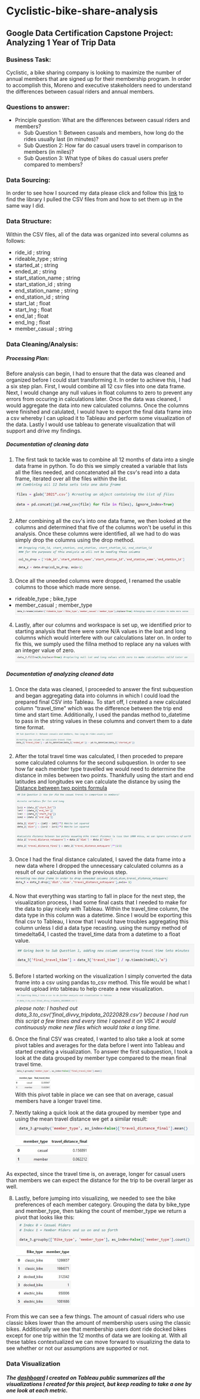 # Cyclistic-bike-share-analysis
## Google Data Certification Capstone Project: Analyzing 1 Year of Trip Data  

### Business Task:
Cyclistic, a bike sharing company is looking to maximize the number of annual members that are signed up for their membership program. In order to accomplish this, Moreno and executive stakeholders need to understand the differences between casual riders and annual members.  

### Questions to answer:
* Principle question: What are the differences between casual riders and members?
  + Sub Question 1: Between casuals and members, how long do the rides usually last (in minutes)?
  + Sub Question 2: How far do casual users travel in comparison to members (in miles)?
  + Sub Question 3: What type of bikes do casual users prefer compared to members?

### Data Sourcing:
In order to see how I sourced my data please click and follow this [link](https://github.com/travis-barairo/Cyclistic-bike-share-analysis/blob/main/data_source.md) to find the library I pulled the CSV files from and how to set them up in the same way I did.  

### Data Structure:
Within the CSV files, all of the data was organized into several columns as follows:
* ride_id ; string
* rideable_type ; string
* started_at ; string
* ended_at ; string
* start_station_name ; string
* start_station_id ; string
* end_station_name ; string
* end_station_id ; string
* start_lat ; float
* start_lng ; float
* end_lat ; float
* end_lng ; float
* member_casual ; string

### Data Cleaning/Analysis:

##### Processing Plan:
Before analysis can begin, I had to ensure that the data was cleaned and organized before I could start transforming it. In order to achieve this, I had a six step plan. First, I would combine all 12 csv files into one data frame. Next, I would change any null values in float columns to zero to prevent any errors from occuring in calculations later. Once the data was cleaned, I would aggregate the data into new calculated columns. Once the columns were finished and calulated, I would have to export the final data frame into a csv whereby I can upload it to Tableau and perform some visualization of the data. Lastly I would use tableau to generate visualization that will support and drive my findings.  

##### Documentation of cleaning data
1. The first task to tackle was to combine all 12 months of data into a single data frame in python. To do this we simply created a variable that lists all the files needed, and concatenated all the csv's read into a data frame, iterated over all the files within the list.
![](https://github.com/travis-barairo/Cyclistic-bike-share-analysis/blob/main/images/Clean1.JPG)

2. After combining all the csv's into one data frame, we then looked at the columns and determined that five of the columns won't be useful in this analysis. Once these columns were identified, all we had to do was simply drop the columns using the drop method.
![](https://github.com/travis-barairo/Cyclistic-bike-share-analysis/blob/main/images/Clean2.JPG)

3. Once all the uneeded columns were dropped, I renamed the usable columns to those which made more sense.
* rideable_type ; bike_type
* member_casual ; member_type
![](https://github.com/travis-barairo/Cyclistic-bike-share-analysis/blob/main/images/Clean3.JPG)

4. Lastly, after our columns and workspace is set up, we identified prior to starting analysis that there were some N/A values in the loat and long columns which would interfere with our calculations later on. In order to fix this, we sumply used the fillna method to replace any na values with an integer value of zero.
![](https://github.com/travis-barairo/Cyclistic-bike-share-analysis/blob/main/images/Clean4.JPG)

##### Documentation of analyzing cleaned data
1. Once the data was cleaned, I proceeded to answer the first subquestion and began aggregating data into columns in which I could load the prepared final CSV into Tableau. To start off, I created a new calculated column "travel_time" which was the difference between the trip end time and start time. Additionally, I used the pandas method to_datetime to pass in the string values in these columns and convert them to a date time format.
![](https://github.com/travis-barairo/Cyclistic-bike-share-analysis/blob/main/images/Analysis1.JPG)

2. After the total travel time was calculated, I then proceded to prepare some calculated columns for the second subquestion. In order to see how far each member type travelled we would need to determine the distance in miles between two points. Thankfully using the start and end latitudes and longitudes we can calculate the distance by using the [Distance between two points formula](https://byjus.com/maths/distance-between-two-points-formula/)
![](https://github.com/travis-barairo/Cyclistic-bike-share-analysis/blob/main/images/Analysis2.JPG)

3. Once I had the final distance calculated, I saved the data frame into a new data where I dropped the unnecessary calculated columns as a result of our calculations in the previous step.
![](https://github.com/travis-barairo/Cyclistic-bike-share-analysis/blob/main/images/Analysis3.JPG)

4. Now that everything was starting to fall in place for the next step, the visualization process, I had some final casts that I needed to make for the data to play nicely with Tableau. Within the travel_time column, the data type in this column was a datetime. Since I would be exporting this final csv to Tableau, I know that I would have troubles aggregating this column unless I did a data type recasting. using the numpy method of timedelta64, I casted the travel_time data from a datetime to a float value.
![](https://github.com/travis-barairo/Cyclistic-bike-share-analysis/blob/main/images/Analysis4.JPG)

5. Before I started working on the visualization I simply converted the data frame into a csv using pandas to_csv method. This file would be what I would upload into tableau to help create a new visualization.
![](https://github.com/travis-barairo/Cyclistic-bike-share-analysis/blob/main/images/Analysis5.JPG)
*please note: I hashed out data_3.to_csv('final_divvy_tripdata_20220829.csv') because I had run this script a few times and every time I opened it on VSC it would continuously make new files which would take a long time.*

6. Once the final CSV was created, I wanted to also take a look at some pivot tables and averages for the data before I went into Tableau and started creating a visualization. To answer the first subquestion, I took a look at the data grouped by member type compared to the mean final travel time.
![](https://github.com/travis-barairo/Cyclistic-bike-share-analysis/blob/main/images/Analysis6.JPG)
  With this pivot table in place we can see that on average, casual members have a longer travel time.

7. Nextly taking a quick look at the data grouped by member type and using the mean travel distance we get a similar result:
![](https://github.com/travis-barairo/Cyclistic-bike-share-analysis/blob/main/images/Analysis7.JPG) 

  As expected, since the travel time is, on average, longer for casual users than members we can expect the distance for the trip to be overall larger as well.

8. Lastly, before jumping into visualizing, we needed to see the bike preferences of each member category. Grouping the data by bike_type and member_type, then taking the count of member_type we return a pivot that looks like this:
![](https://github.com/travis-barairo/Cyclistic-bike-share-analysis/blob/main/images/Analysis8.JPG)

  From this we can see a few things. The amount of casual riders who use classic bikes lower than the amount of membership users using the classic bikes. Additionally we see that membership users dont ride docked bikes except for one trip within the 12 months of data we are looking at. With all these tables contextualized we can move forward to visualizing the data to see whether or not our assumptions are supported or not.

### Data Visualization
##### The [dashboard](https://public.tableau.com/app/profile/travis.miguel.barairo/viz/divvy_trip_data_final/Dashboard1) I created on Tableau public summarizes all the visualizations I created for this project, but keep reading to take a one by one look at each metric.

